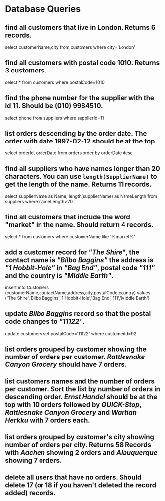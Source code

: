 # Database Queries

## find all customers that live in London. Returns 6 records.

select customerName,city 
from customers
where city='London'

## find all customers with postal code 1010. Returns 3 customers.

select * 
from customers
where postalCode=1010

## find the phone number for the supplier with the id 11. Should be (010) 9984510.

select phone 
from suppliers
where supplierId=11

## list orders descending by the order date. The order with date 1997-02-12 should be at the top.

select orderId, orderDate 
from orders
order by orderDate desc

## find all suppliers who have names longer than 20 characters. You can use `length(SupplierName)` to get the length of the name. Returns 11 records.

select 
supplierName as Name, 
length(supplierName) as NameLength 
from suppliers
where nameLength>20


## find all customers that include the word "market" in the name. Should return 4 records.

select * 
from customers
where customerName like '%market%'

## add a customer record for _"The Shire"_, the contact name is _"Bilbo Baggins"_ the address is _"1 Hobbit-Hole"_ in _"Bag End"_, postal code _"111"_ and the country is _"Middle Earth"_.

insert 
into Customers 
(customerName,contactName,address,city,postalCode,country) 
values ('The Shire','Bilbo Baggins','1 Hobbit-Hole','Bag End','111','Middle Earth')



## update _Bilbo Baggins_ record so that the postal code changes to _"11122"_.

update customers 
set postalCode='11122'
where customerId=92

## list orders grouped by customer showing the number of orders per customer. _Rattlesnake Canyon Grocery_ should have 7 orders.

## list customers names and the number of orders per customer. Sort the list by number of orders in descending order. _Ernst Handel_ should be at the top with 10 orders followed by _QUICK-Stop_, _Rattlesnake Canyon Grocery_ and _Wartian Herkku_ with 7 orders each.

## list orders grouped by customer's city showing number of orders per city. Returns 58 Records with _Aachen_ showing 2 orders and _Albuquerque_ showing 7 orders.

## delete all users that have no orders. Should delete 17 (or 18 if you haven't deleted the record added) records.
